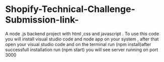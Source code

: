 # Shopify-Technical-Challenge-Submission-link-
A node .js backend project with html ,css and javascript . 
To use this code you will install visual studio code  and node app on your system ,
after that open your visual studio code and on the terminal run (npm install)after successfull installation run (npm start) you will see server running on port 3000  
